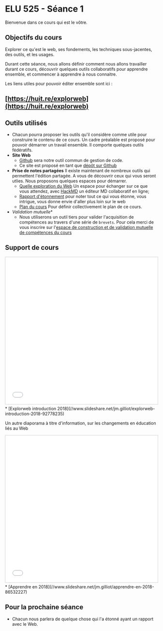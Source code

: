 # ELU 525 - Séance 1

Bienvenue dans ce cours qui est le vôtre.

## Objectifs du cours
Explorer ce qu'est le web, ses fondements, les techniques sous-jacentes, des outils, et les usages.

Durant cette séance, nous allons définir comment nous allons travailler durant ce cours, découvrir quelques outils collaboratifs pour apprendre ensemble, et commencer à apprendre à nous connaitre.

Les liens utiles pour pouvoir éditer ensemble sont ici :
## [https://huit.re/explorweb](https://huit.re/explorweb)

## Outils utilisés
* Chacun pourra proposer les outils qu'il considère comme utile pour construire le contenu de ce cours.
Un cadre préalable est proposé pour pouvoir démarrer un travail ensemble. Il comporte quelques outils fédératifs.
* **Site Web**
  * [Github](https://github.com/) sera notre outil commun de gestion de code.
  * Ce site est proposé en tant que [dépôt sur Github](https://explorweb.github.io/cours2018/)
* **Prise de notes partagées**
Il existe maintenant de nombreux outils qui permettent l'édition partagée. A vous de découvrir ceux qui vous seront utlies. Nous proposons quelques espaces pour démarrer.
  * [Quelle exploration du Web](https://huit.re/explorweb) Un espace pour échanger sur ce que vous attendez, avec [HackMD](https://hackmd.io/) un éditeur MD collaboratif en ligne;
  * [Rapport d'étonnement](https://hackmd.io/7ci1qnBGRpq5afszat8Vmg?both) pour noter tout ce qui vous étonne, vous intrigue, vous donne envie d'aller plus loin sur le web
  * [Plan du cours](https://hackmd.io/ePD9dkhSR5qG-K9s3r8guw?both) Pour définir collectivement le plan de ce cours.
* *Validation mutuelle**
    * Nous utiliserons un outil tiers pour valider l'acquisition de compétences au travers d'une série de `brevets`. Pour cela merci de vous inscrire sur l'[espace de construction et de validation mutuelle de compétences du cours](https://www.sqily.com/exploweb)

## Support de cours
<iframe src="//www.slideshare.net/slideshow/embed_code/key/jDUCvpvun79jhv" width="595" height="485" frameborder="0" marginwidth="0" marginheight="0" scrolling="no" style="border:1px solid #CCC; border-width:1px; margin-bottom:5px; max-width: 100%;" allowfullscreen> </iframe>
* [Explorweb introduction 2018](//www.slideshare.net/jm.gilliot/explorweb-introduction-2018-92778235)

Un autre diaporama à titre d'information, sur les changements en éducation liés au Web
<iframe src="//www.slideshare.net/slideshow/embed_code/key/1JFQv8Q6bi87NU" width="595" height="485" frameborder="0" marginwidth="0" marginheight="0" scrolling="no" style="border:1px solid #CCC; border-width:1px; margin-bottom:5px; max-width: 100%;" allowfullscreen> </iframe>
* [Apprendre en 2018](//www.slideshare.net/jm.gilliot/apprendre-en-2018-86532227)

## Pour la prochaine séance
* Chacun nous parlera de quelque chose qui l'a étonné ayant un rapport avec le Web.
